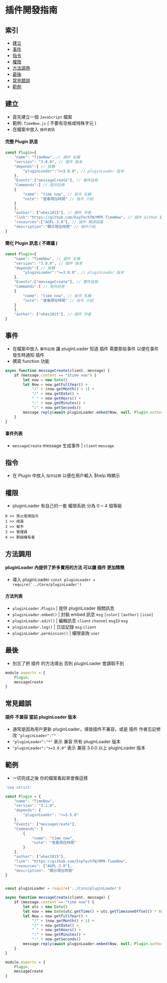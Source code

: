 # 插件開發指南

## 索引
- [建立](#建立)
- [事件](#事件)
- [指令](#指令)
- [權限](#權限)
- [方法調用](#方法調用)
- [最後](#最後)
- [常見錯誤](#常見錯誤)
- [範例](#範例)

## 建立
- 首先建立一個 `JavaScript` 檔案
- 範例: `TimeNow.js` ( 不要有空格或特殊字元 )
- 在檔案中放入 `插件資訊`
#### 完整 Plugin 訊息
```JavaScript
const Plugin={
    "name": "TimeNow", // 插件 名稱
    "version": "3.0.0", // 插件 版本
    "depends":{ // 依賴
        "pluginLoader":">=3.0.0", // pluginLoader 版本
    },
    "Events":["messageCreate"], // 事件註冊
    "Commands":[ // 指令註冊
    {
        "name": "time now", // 指令 名稱
        "note": "查看現在時間" // 指令 介紹
    }
    ],
    "author": ["whes1015"], // 插件 作者
    "link":"https://github.com/ExpTechTW/MPR-TimeNow", // 插件 GitHub 鏈接
    "resources":["AGPL-3.0"], // 插件 開源協議
    "description":"顯示現在時間" // 插件介紹
}
```
#### 簡化 Plugin 訊息 ( 不建議 )
```JavaScript
const Plugin={
    "name": "TimeNow", // 插件 名稱
    "version": "3.0.0", // 插件 版本
    "depends":{ // 依賴
        "pluginLoader":">=3.0.0", // pluginLoader 版本
    },
    "Events":["messageCreate"], // 事件註冊
    "Commands":[ // 指令註冊
    {
        "name": "time now", // 指令 名稱
        "note": "查看現在時間" // 指令 介紹
    }
    ],
    "author": ["whes1015"], // 插件 作者
}
```

## 事件
- 在檔案中放入 `事件註冊` 讓 pluginLoader 知道 插件 需要那些事件 以便在事件發生時通知 插件
- 撰寫 function 功能
```JavaScript
async function messageCreate(client, message) {
    if (message.content == "$time now") {
        let now = new Date()
        let Now = now.getFullYear() +
            "/" + (now.getMonth() + 1) +
            "/" + now.getDate() +
            " " + now.getHours() +
            ":" + now.getMinutes() +
            ":" + now.getSeconds()
        message.reply(await pluginLoader.embed(Now, null, Plugin.author, "https://raw.githubusercontent.com/ExpTechTW/API/%E4%B8%BB%E8%A6%81%E7%9A%84-(main)/image/Icon/ExpTech.png"))
    }
}
```
#### 事件列表
- `messageCreate` message 生成事件 | `client` `message`

## 指令
- 在 Plugin 中放入 `指令註冊` 以便在用戶輸入 $help 時顯示

## 權限
- pluginLoader 有自己的一套 權限系統 分為 0 ~ 4 個等級
```
0 >> 禁止使用指令
1 >> 成員
2 >> 幫手
3 >> 管理員
4 >> 群組擁有者
```

## 方法調用
#### pluginLoader 內提供了許多實用的方法 可以讓 插件 更加精簡
- 導入 pluginLoader `const pluginLoader = require('../Core/pluginLoader')`
#### 方法列表
- `pluginLoader.Plugin` | 提供 pluginLoader 相關訊息
- `pluginLoader.embed()` | 封裝 embed 訊息 `msg` `[color]` `[author]` `[icon]`
- `pluginLoader.edit()` | 編輯訊息 `client` `channel` `msgID` `msg`
- `pluginLoader.log()` | 日誌記錄 `msg` `client`
- `pluginLoader.permission()` | 權限查詢 `user`

## 最後
- 別忘了把 插件 的方法導出 否則 pluginLoader 會讀取不到
```JavaScript
module.exports = {
    Plugin,
    messageCreate
}
```

## 常見錯誤
#### 插件 不兼容 當前 pluginLoader 版本
- 通常是因為用戶更新 pluginLoader，導致插件不兼容，或是 插件 作者忘記修改 `"pluginLoader":""`
- `"pluginLoader":"*"` 表示 兼容 所有 pluginLoader 版本
- `"pluginLoader":">=3.0.0"` 表示 兼容 3.0.0 以上 pluginLoader 版本

## 範例
- 一切完成之後 你的檔案看起來會像這樣
```JavaScript
'use strict'

const Plugin = {
    "name": "TimeNow",
    "version": "3.1.0",
    "depends": {
        "pluginLoader": ">=3.5.0"
    },
    "Events": ["messageCreate"],
    "Commands": [
        {
            "name": "time now",
            "note": "查看現在時間"
        }
    ],
    "author": ["whes1015"],
    "link": "https://github.com/ExpTechTW/MPR-TimeNow",
    "resources": ["AGPL-3.0"],
    "description": "顯示現在時間"
}


const pluginLoader = require('../Core/pluginLoader')

async function messageCreate(client, message) {
    if (message.content == "time now") {
        let utc = new Date()
        let now = new Date(utc.getTime() + utc.getTimezoneOffset() * 60 * 1000 + 60 * 60 * 8 * 1000)
        let Now = now.getFullYear() +
            "/" + (now.getMonth() + 1) +
            "/" + now.getDate() +
            " " + now.getHours() +
            ":" + now.getMinutes() +
            ":" + now.getSeconds()
        message.reply(await pluginLoader.embed(Now, null, Plugin.author.toString().replaceAll(",", " "), "https://raw.githubusercontent.com/ExpTechTW/API/%E4%B8%BB%E8%A6%81%E7%9A%84-(main)/image/Icon/ExpTech.png"))
    }
}

module.exports = {
    Plugin,
    messageCreate
}
```
